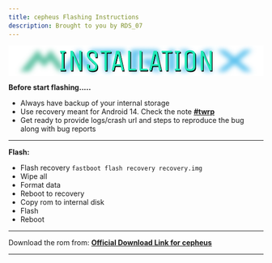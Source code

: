 ```yaml
---
title: cepheus Flashing Instructions
description: Brought to you by RDS_07
---
```


<a href="#"><img align="center" img src="/assets/installation.png" /></a>

**Before start flashing.....**

- Always have backup of your internal storage
- Use recovery meant for Android 14. Check the note [**#twrp**](https://t.me/Swaggers_builds)
- Get ready to provide logs/crash url and steps to reproduce the bug along with bug reports

----

**Flash:**
- Flash recovery ```fastboot flash recovery recovery.img```
- Wipe all
- Format data
- Reboot to recovery 
- Copy rom to internal disk
- Flash
- Reboot

----
Download the rom from: [**Official Download Link for cepheus**](https://sourceforge.net/projects/projectmatrixx/files/Android-14/cepheus/)

----
